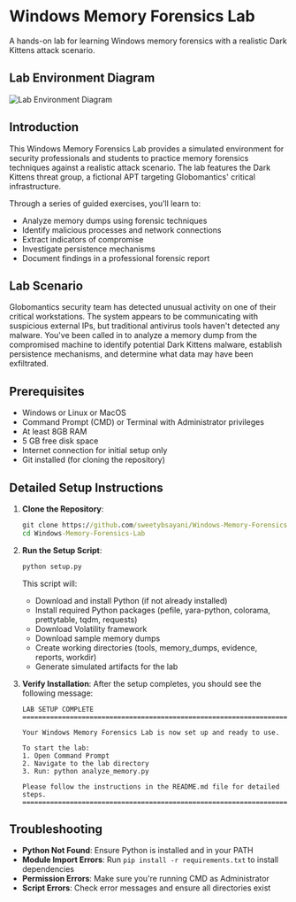 # Windows Memory Forensics Lab

A hands-on lab for learning Windows memory forensics with a realistic Dark Kittens attack scenario.

## Lab Environment Diagram

![Lab Environment Diagram](https://github.com/sweetybsayani/Windows-Memory-Forensics-Lab/raw/main/lab_diagram.png)

## Introduction

This Windows Memory Forensics Lab provides a simulated environment for security professionals and students to practice memory forensics techniques against a realistic attack scenario. The lab features the Dark Kittens threat group, a fictional APT targeting Globomantics' critical infrastructure.

Through a series of guided exercises, you'll learn to:
- Analyze memory dumps using forensic techniques
- Identify malicious processes and network connections
- Extract indicators of compromise
- Investigate persistence mechanisms
- Document findings in a professional forensic report

## Lab Scenario

Globomantics security team has detected unusual activity on one of their critical workstations. The system appears to be communicating with suspicious external IPs, but traditional antivirus tools haven't detected any malware. You've been called in to analyze a memory dump from the compromised machine to identify potential Dark Kittens malware, establish persistence mechanisms, and determine what data may have been exfiltrated.

## Prerequisites

- Windows or Linux or MacOS 
- Command Prompt (CMD) or Terminal with Administrator privileges
- At least 8GB RAM
- 5 GB free disk space
- Internet connection for initial setup only
- Git installed (for cloning the repository)

## Detailed Setup Instructions

1. **Clone the Repository**:
   ```cmd
   git clone https://github.com/sweetybsayani/Windows-Memory-Forensics-Lab.git
   cd Windows-Memory-Forensics-Lab
   ```

2. **Run the Setup Script**:
   ```cmd
   python setup.py
   ```
   This script will:
   - Download and install Python (if not already installed)
   - Install required Python packages (pefile, yara-python, colorama, prettytable, tqdm, requests)
   - Download Volatility framework
   - Download sample memory dumps
   - Create working directories (tools, memory_dumps, evidence, reports, workdir)
   - Generate simulated artifacts for the lab

3. **Verify Installation**:
   After the setup completes, you should see the following message:
   ```
   LAB SETUP COMPLETE
   ======================================================================
   
   Your Windows Memory Forensics Lab is now set up and ready to use.
   
   To start the lab:
   1. Open Command Prompt
   2. Navigate to the lab directory
   3. Run: python analyze_memory.py
   
   Please follow the instructions in the README.md file for detailed steps.
   ======================================================================
   ```


## Troubleshooting

- **Python Not Found**: Ensure Python is installed and in your PATH
- **Module Import Errors**: Run `pip install -r requirements.txt` to install dependencies
- **Permission Errors**: Make sure you're running CMD as Administrator
- **Script Errors**: Check error messages and ensure all directories exist


